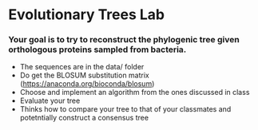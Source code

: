 # Evolutionary Trees Lab

### Your goal is to try to reconstruct the phylogenic tree given orthologous proteins sampled from bacteria.

* The sequences are in the data/ folder
* Do get the BLOSUM substitution matrix (https://anaconda.org/bioconda/blosum)
* Choose and implement an algorithm from the ones discussed in class
* Evaluate your tree
* Thinks how to compare your tree to that of your classmates and potetntially construct a consensus tree
